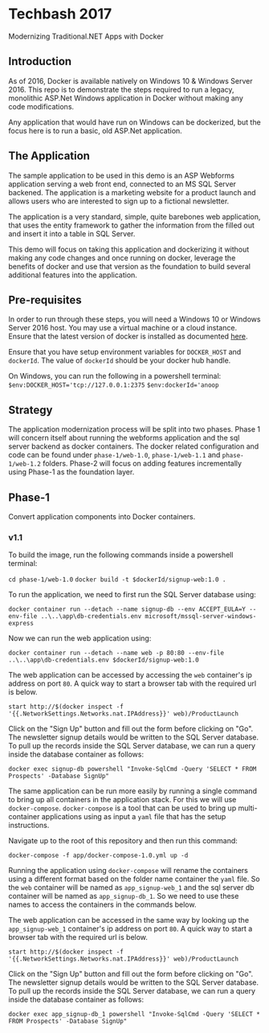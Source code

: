 # Techbash 2017
Modernizing Traditional.NET Apps with Docker

## Introduction

As of 2016, Docker is available natively on Windows 10 & Windows Server 2016. This repo is to demonstrate the steps required to run a legacy, monolithic ASP.Net Windows application in Docker without making any code modifications.

Any application that would have run on Windows can be dockerized, but the focus here is to run a basic, old ASP.Net application.

## The Application
The sample application to be used in this demo is an ASP Webforms application serving a web front end, connected to an MS SQL Server backened. The application is a marketing website for a product launch and allows users who are interested to sign up to a fictional newsletter.

The application is a very standard, simple, quite barebones web application, that uses the entity framework to gather the information from the filled out and insert it into a table in SQL Server.

This demo will focus on taking this application and dockerizing it without making any code changes and once running on docker, leverage the benefits of docker and use that version as the foundation to build several additional features into the application.

## Pre-requisites
In order to run through these steps, you will need a Windows 10 or Windows Server 2016 host. You may use a virtual machine or a cloud instance. Ensure that the latest version of docker is installed as documented [here](https://github.com/docker/labs/blob/master/windows/windows-containers/Setup-Server2016.md).

Ensure that you have setup environment variables for `DOCKER_HOST` and `dockerId`. The value of `dockerId` should be your docker hub handle.

On Windows, you can run the following in a powershell terminal: 
`$env:DOCKER_HOST='tcp://127.0.0.1:2375`
`$env:dockerId='anoop`

## Strategy
The application modernization process will be split into two phases. Phase 1 will concern itself about running the webforms application and the sql server backend as docker containers. The docker related configuration and code can be found under `phase-1/web-1.0`, `phase-1/web-1.1` and `phase-1/web-1.2` folders.
Phase-2 will focus on adding features incrementally using Phase-1 as the foundation layer.

## Phase-1

Convert application components into Docker containers.
### v1.1
To build the image, run the following commands inside a powershell terminal:

`cd phase-1/web-1.0`
`docker build -t $dockerId/signup-web:1.0 .`

To run the application, we need to first run the SQL Server database using:

`docker container run --detach --name signup-db --env ACCEPT_EULA=Y --env-file ..\..\app\db-credentials.env microsoft/mssql-server-windows-express`

Now we can run the web application using:

`docker container run --detach --name web -p 80:80 --env-file ..\..\app\db-credentials.env $dockerId/signup-web:1.0`

The web application can be accessed by accessing the `web` container's ip address on port `80`. A quick way to start a browser tab with the required url is below.

`start http://$(docker inspect -f '{{.NetworkSettings.Networks.nat.IPAddress}}' web)/ProductLaunch`

Click on the "Sign Up" button and fill out the form before clicking on "Go". The newsletter signup details would be written to the SQL Server database. To pull up the records inside the SQL Server database, we can run a query inside the database container as follows:

`docker exec signup-db powershell "Invoke-SqlCmd -Query 'SELECT * FROM Prospects' -Database SignUp"`

The same application can be run more easily by running a single command to bring up all containers in the application stack. For this we will use `docker-compose`. `docker-compose` is a tool that can be used to bring up multi-container applications using as input a `yaml` file that has the setup instructions.

Navigate up to the root of this repository and then run this command:

`docker-compose -f app/docker-compose-1.0.yml up -d`

Running the application using `docker-compose` will rename the containers using a different format based on the folder name container the `yaml` file. So the `web` container will be named as `app_signup-web_1` and the sql server db container will be named as `app_signup-db_1`. So we need to use these names to access the containers in the commands below.

The web application can be accessed in the same way by looking up the `app_signup-web_1` container's ip address on port `80`. A quick way to start a browser tab with the required url is below.

`start http://$(docker inspect -f '{{.NetworkSettings.Networks.nat.IPAddress}}' web)/ProductLaunch`

Click on the "Sign Up" button and fill out the form before clicking on "Go". The newsletter signup details would be written to the SQL Server database. To pull up the records inside the SQL Server database, we can run a query inside the database container as follows:

`docker exec app_signup-db_1 powershell "Invoke-SqlCmd -Query 'SELECT * FROM Prospects' -Database SignUp"`
